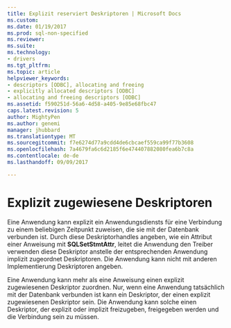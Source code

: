 ```yaml
---
title: Explizit reserviert Deskriptoren | Microsoft Docs
ms.custom: 
ms.date: 01/19/2017
ms.prod: sql-non-specified
ms.reviewer: 
ms.suite: 
ms.technology:
- drivers
ms.tgt_pltfrm: 
ms.topic: article
helpviewer_keywords:
- descriptors [ODBC], allocating and freeing
- explicitly allocated descriptors [ODBC]
- allocating and freeing descriptors [ODBC]
ms.assetid: f590251d-56a6-4d58-a405-9e85e68fbc47
caps.latest.revision: 5
author: MightyPen
ms.author: genemi
manager: jhubbard
ms.translationtype: MT
ms.sourcegitcommit: f7e6274d77a9cdd4de6cbcaef559ca99f77b3608
ms.openlocfilehash: 7a4679fa6c6d2185f6e474407882080fea6b7c8a
ms.contentlocale: de-de
ms.lasthandoff: 09/09/2017

---
```

# <a name="explicitly-allocated-descriptors"></a>Explizit zugewiesene Deskriptoren
Eine Anwendung kann explizit ein Anwendungsdiensts für eine Verbindung zu einem beliebigen Zeitpunkt zuweisen, die sie mit der Datenbank verbunden ist. Durch diese Deskriptorhandles angeben, wie ein Attribut einer Anweisung mit **SQLSetStmtAttr**, leitet die Anwendung den Treiber verwenden diese Deskriptor anstelle der entsprechenden Anwendung implizit zugeordnet Deskriptoren. Die Anwendung kann nicht mit anderen Implementierung Deskriptoren angeben.  
  
 Eine Anwendung kann mehr als eine Anweisung einen explizit zugewiesenen Deskriptor zuordnen. Nur, wenn eine Anwendung tatsächlich mit der Datenbank verbunden ist kann ein Deskriptor, der einen explizit zugewiesenen Deskriptor sein. Die Anwendung kann solche einen Deskriptor, der explizit oder implizit freizugeben, freigegeben werden und die Verbindung sein zu müssen.
